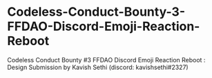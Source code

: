 # Codeless-Conduct-Bounty-3-FFDAO-Discord-Emoji-Reaction-Reboot
Codeless Conduct Bounty #3 FFDAO Discord Emoji Reaction Reboot : Design Submission by Kavish Sethi (discord: kavishsethi#2327)

